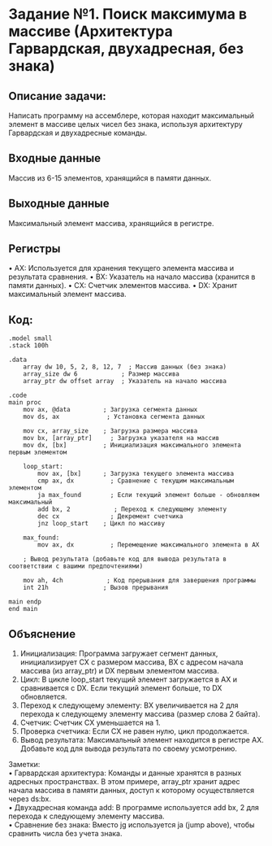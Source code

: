 
# Задание №1. Поиск максимума в массиве (Архитектура Гарвардская, двухадресная, без знака)


## Описание задачи: 
Написать программу на ассемблере, которая находит максимальный элемент в массиве целых чисел без знака, используя архитектуру Гарвардская и двухадресные команды.

## Входные данные
Массив из 6-15 элементов, хранящийся в памяти данных.

## Выходные данные

Максимальный элемент массива, хранящийся в регистре.

## Регистры
• AX: Используется для хранения текущего элемента массива и результата сравнения.
• BX: Указатель на начало массива (хранится в памяти данных).
• CX: Счетчик элементов массива.
• DX: Хранит максимальный элемент массива.

## Код:
```
.model small
.stack 100h

.data
    array dw 10, 5, 2, 8, 12, 7  ; Массив данных (без знака)
    array_size dw 6            ; Размер массива
    array_ptr dw offset array  ; Указатель на начало массива

.code
main proc
    mov ax, @data         ; Загрузка сегмента данных
    mov ds, ax             ; Установка сегмента данных

    mov cx, array_size    ; Загрузка размера массива
    mov bx, [array_ptr]     ; Загрузка указателя на массив
    mov dx, [bx]          ; Инициализация максимального элемента первым элементом

    loop_start:
        mov ax, [bx]      ; Загрузка текущего элемента массива
        cmp ax, dx          ; Сравнение с текущим максимальным элементом
        ja max_found        ; Если текущий элемент больше - обновляем максимальный
        add bx, 2            ; Переход к следующему элементу
        dec cx              ; Декремент счетчика
        jnz loop_start    ; Цикл по массиву

    max_found:
        mov ax, dx          ; Перемещение максимального элемента в AX
        
    ; Вывод результата (добавьте код для вывода результата в соответствии с вашими предпочтениями)
    
    mov ah, 4ch            ; Код прерывания для завершения программы
    int 21h               ; Вызов прерывания

main endp
end main

```
## Объяснение
1.  Инициализация: Программа загружает сегмент данных, инициализирует CX с размером массива, BX с адресом начала массива (из array_ptr) и DX первым элементом массива.
2. Цикл: В цикле loop_start текущий элемент загружается в AX и сравнивается с DX. Если текущий элемент больше, то DX обновляется.
3. Переход к следующему элементу: BX увеличивается на 2 для перехода к следующему элементу массива (размер слова 2 байта).
4. Счетчик: Счетчик CX уменьшается на 1.
5. Проверка счетчика: Если CX не равен нулю, цикл продолжается.
6. Вывод результата: Максимальный элемент находится в регистре AX. Добавьте код для вывода результата по своему усмотрению.

Заметки:<br>
• Гарвардская архитектура: Команды и данные хранятся в разных адресных пространствах. В этом примере, array_ptr хранит адрес начала массива в памяти данных, доступ к которому осуществляется через ds:bx.<br>
• Двухадресная команда add: В программе используется add bx, 2 для перехода к следующему элементу массива.<br>
• Сравнение без знака: Вместо jg используется ja (jump above), чтобы сравнить числа без учета знака.